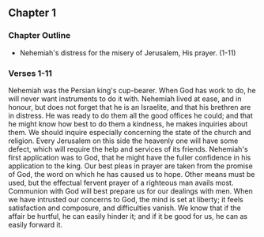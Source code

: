 ## Chapter 1

### Chapter Outline

- Nehemiah's distress for the misery of Jerusalem, His prayer. (1-11)

### Verses 1-11

Nehemiah was the Persian king's cup-bearer. When God has work to do, he will never want instruments to do it with. Nehemiah lived at ease, and in honour, but does not forget that he is an Israelite, and that his brethren are in distress. He was ready to do them all the good offices he could; and that he might know how best to do them a kindness, he makes inquiries about them. We should inquire especially concerning the state of the church and religion. Every Jerusalem on this side the heavenly one will have some defect, which will require the help and services of its friends. Nehemiah's first application was to God, that he might have the fuller confidence in his application to the king. Our best pleas in prayer are taken from the promise of God, the word on which he has caused us to hope. Other means must be used, but the effectual fervent prayer of a righteous man avails most. Communion with God will best prepare us for our dealings with men. When we have intrusted our concerns to God, the mind is set at liberty; it feels satisfaction and composure, and difficulties vanish. We know that if the affair be hurtful, he can easily hinder it; and if it be good for us, he can as easily forward it.


